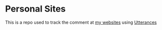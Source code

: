 # Personal Sites
This is a repo used to track the comment at [my websites](https://karima.xyz) using [Utterances](https://utteranc.es)
